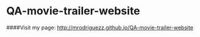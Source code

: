 # QA-movie-trailer-website
####Visit my page: http://mrodriguezz.github.io/QA-movie-trailer-website
